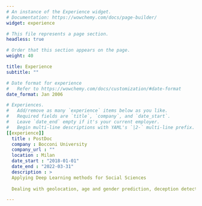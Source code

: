 ```yaml
---
# An instance of the Experience widget.
# Documentation: https://wowchemy.com/docs/page-builder/
widget: experience

# This file represents a page section.
headless: true

# Order that this section appears on the page.
weight: 40

title: Experience
subtitle: ""

# Date format for experience
#   Refer to https://wowchemy.com/docs/customization/#date-format
date_format: Jan 2006

# Experiences.
#   Add/remove as many `experience` items below as you like.
#   Required fields are `title`, `company`, and `date_start`.
#   Leave `date_end` empty if it's your current employer.
#   Begin multi-line descriptions with YAML's `|2-` multi-line prefix.
[[experience]]
  title : PostDoc
  company : Bocconi University
  company_url : ""
  location : Milan
  date_start : "2018-01-01"
  date_end : "2022-03-31"
  description : >
  Applying Deep Learning methods for Social Sciences
  
  Dealing with geolocation, age and gender prediction, deception detection, bias

---
```

